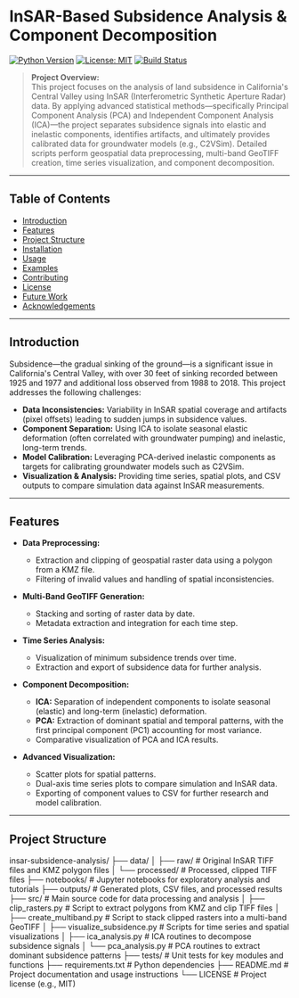 # InSAR-Based Subsidence Analysis & Component Decomposition

[![Python Version](https://img.shields.io/badge/python-3.8+-blue.svg)](https://www.python.org/)
[![License: MIT](https://img.shields.io/badge/License-MIT-yellow.svg)](LICENSE)
[![Build Status](https://img.shields.io/travis/yourusername/insar-subsidence-analysis.svg)](https://travis-ci.org/yourusername/insar-subsidence-analysis)

> **Project Overview:**  
> This project focuses on the analysis of land subsidence in California's Central Valley using InSAR (Interferometric Synthetic Aperture Radar) data. By applying advanced statistical methods—specifically Principal Component Analysis (PCA) and Independent Component Analysis (ICA)—the project separates subsidence signals into elastic and inelastic components, identifies artifacts, and ultimately provides calibrated data for groundwater models (e.g., C2VSim). Detailed scripts perform geospatial data preprocessing, multi-band GeoTIFF creation, time series visualization, and component decomposition.

---

## Table of Contents

- [Introduction](#introduction)
- [Features](#features)
- [Project Structure](#project-structure)
- [Installation](#installation)
- [Usage](#usage)
- [Examples](#examples)
- [Contributing](#contributing)
- [License](#license)
- [Future Work](#future-work)
- [Acknowledgements](#acknowledgements)

---

## Introduction

Subsidence—the gradual sinking of the ground—is a significant issue in California's Central Valley, with over 30 feet of sinking recorded between 1925 and 1977 and additional loss observed from 1988 to 2018. This project addresses the following challenges:

- **Data Inconsistencies:** Variability in InSAR spatial coverage and artifacts (pixel offsets) leading to sudden jumps in subsidence values.
- **Component Separation:** Using ICA to isolate seasonal elastic deformation (often correlated with groundwater pumping) and inelastic, long-term trends.
- **Model Calibration:** Leveraging PCA-derived inelastic components as targets for calibrating groundwater models such as C2VSim.
- **Visualization & Analysis:** Providing time series, spatial plots, and CSV outputs to compare simulation data against InSAR measurements.

---

## Features

- **Data Preprocessing:**  
  - Extraction and clipping of geospatial raster data using a polygon from a KMZ file.
  - Filtering of invalid values and handling of spatial inconsistencies.
  
- **Multi-Band GeoTIFF Generation:**  
  - Stacking and sorting of raster data by date.
  - Metadata extraction and integration for each time step.
  
- **Time Series Analysis:**  
  - Visualization of minimum subsidence trends over time.
  - Extraction and export of subsidence data for further analysis.
  
- **Component Decomposition:**  
  - **ICA:** Separation of independent components to isolate seasonal (elastic) and long-term (inelastic) deformation.
  - **PCA:** Extraction of dominant spatial and temporal patterns, with the first principal component (PC1) accounting for most variance.
  - Comparative visualization of PCA and ICA results.
  
- **Advanced Visualization:**  
  - Scatter plots for spatial patterns.
  - Dual-axis time series plots to compare simulation and InSAR data.
  - Exporting of component values to CSV for further research and model calibration.

---

## Project Structure
insar-subsidence-analysis/
├── data/
│   ├── raw/                     # Original InSAR TIFF files and KMZ polygon files
│   └── processed/               # Processed, clipped TIFF files
├── notebooks/                   # Jupyter notebooks for exploratory analysis and tutorials
├── outputs/                     # Generated plots, CSV files, and processed results
├── src/                         # Main source code for data processing and analysis
│   ├── clip_rasters.py          # Script to extract polygons from KMZ and clip TIFF files
│   ├── create_multiband.py      # Script to stack clipped rasters into a multi-band GeoTIFF
│   ├── visualize_subsidence.py  # Scripts for time series and spatial visualizations
│   ├── ica_analysis.py          # ICA routines to decompose subsidence signals
│   └── pca_analysis.py          # PCA routines to extract dominant subsidence patterns
├── tests/                       # Unit tests for key modules and functions
├── requirements.txt             # Python dependencies
├── README.md                    # Project documentation and usage instructions
└── LICENSE                      # Project license (e.g., MIT)

